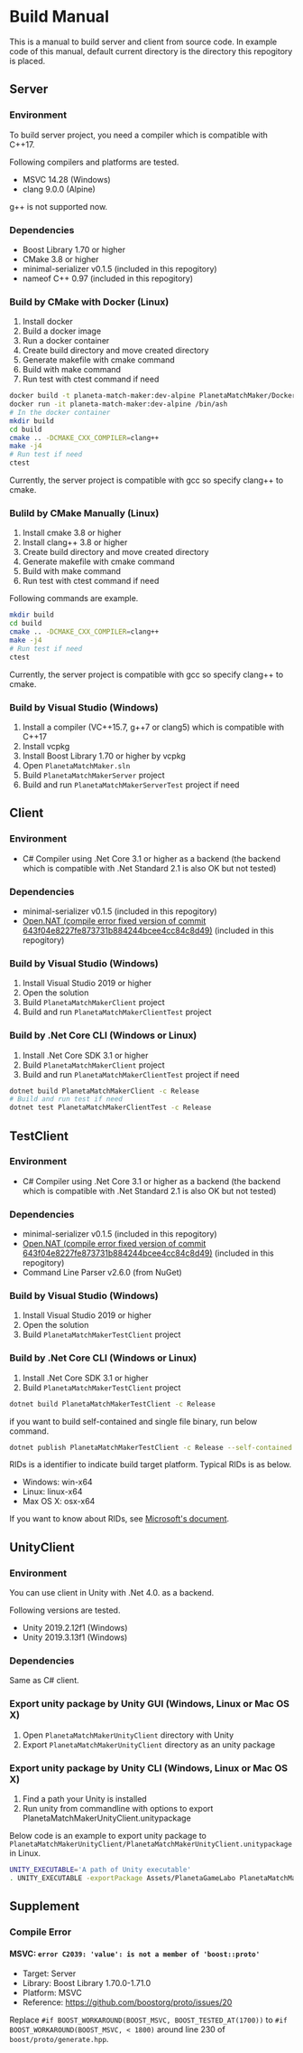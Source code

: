 # Build Manual

This is a manual to build server and client from source code.
In example code of this manual, default current directory is the directory this repogitory is placed.

## Server

### Environment

To build server project, you need a compiler which is compatible with C++17.

Following compilers and platforms are tested.

- MSVC 14.28 (Windows)
- clang 9.0.0 (Alpine)

g++ is not supported now.

### Dependencies

- Boost Library 1.70 or higher
- CMake 3.8 or higher
- minimal-serializer v0.1.5 (included in this repogitory)
- nameof C++ 0.97 (included in this repogitory)

### Build by CMake with Docker (Linux)

1. Install docker
1. Build a docker image
1. Run a docker container
1. Create build directory and move created directory
1. Generate makefile with cmake command
1. Build with make command
1. Run test with ctest command if need

```bash
docker build -t planeta-match-maker:dev-alpine PlanetaMatchMaker/Docker/dev-alpine
docker run -it planeta-match-maker:dev-alpine /bin/ash
# In the docker container
mkdir build
cd build
cmake .. -DCMAKE_CXX_COMPILER=clang++
make -j4
# Run test if need
ctest
```

Currently, the server project is compatible with gcc so specify clang++ to cmake.

### Bulild by CMake Manually (Linux)

1. Install cmake 3.8 or higher
1. Install clang++ 3.8 or higher
1. Create build directory and move created directory
1. Generate makefile with cmake command
1. Build with make command
1. Run test with ctest command if need

Following commands are example.

```bash
mkdir build
cd build
cmake .. -DCMAKE_CXX_COMPILER=clang++
make -j4
# Run test if need
ctest
```

Currently, the server project is compatible with gcc so specify clang++ to cmake.

### Build by Visual Studio (Windows)

1. Install a compiler (VC++15.7, g++7 or clang5) which is compatible with C++17
1. Install vcpkg
1. Install Boost Library 1.70 or higher by vcpkg
1. Open `PlanetaMatchMaker.sln`
1. Build `PlanetaMatchMakerServer` project
1. Build and run `PlanetaMatchMakerServerTest` project if need

## Client

### Environment

- C# Compiler using .Net Core 3.1 or higher as a backend (the backend which is compatible with .Net Standard 2.1 is also OK but not tested)

### Dependencies

- minimal-serializer v0.1.5 (included in this repogitory)
- [Open.NAT (compile error fixed version of commit 643f04e8227fe873731b884244bcee4cc84c8d49)](https://github.com/lontivero/Open.NAT) (included in this repogitory)

### Build by Visual Studio (Windows)

1. Install Visual Studio 2019 or higher
1. Open the solution
1. Build `PlanetaMatchMakerClient` project
1. Build and run `PlanetaMatchMakerClientTest` project

### Build by .Net Core CLI (Windows or Linux)

1. Install .Net Core SDK 3.1 or higher
1. Build `PlanetaMatchMakerClient` project
1. Build and run `PlanetaMatchMakerClientTest` project if need

```bash
dotnet build PlanetaMatchMakerClient -c Release
# Build and run test if need
dotnet test PlanetaMatchMakerClientTest -c Release
```

## TestClient

### Environment

- C# Compiler using .Net Core 3.1 or higher as a backend (the backend which is compatible with .Net Standard 2.1 is also OK but not tested)

### Dependencies

- minimal-serializer v0.1.5 (included in this repogitory)
- [Open.NAT (compile error fixed version of commit 643f04e8227fe873731b884244bcee4cc84c8d49)](https://github.com/lontivero/Open.NAT) (included in this repogitory)
- Command Line Parser v2.6.0 (from NuGet)

### Build by Visual Studio (Windows)

1. Install Visual Studio 2019 or higher
1. Open the solution
1. Build `PlanetaMatchMakerTestClient` project

### Build by .Net Core CLI (Windows or Linux)

1. Install .Net Core SDK 3.1 or higher
1. Build `PlanetaMatchMakerTestClient` project

```bash
dotnet build PlanetaMatchMakerTestClient -c Release
```

if you want to build self-contained and single file binary, run below command.

```bash
dotnet publish PlanetaMatchMakerTestClient -c Release --self-contained true -p:PublishSingleFile=true -p:PublishTrimmed=true -r ${RIDs}
```

RIDs is a identifier to indicate build target platform. Typical RIDs is as below.

- Windows: win-x64
- Linux: linux-x64
- Max OS X: osx-x64

If you want to know about RIDs, see [Microsoft's document](https://docs.microsoft.com/ja-jp/dotnet/core/rid-catalog).

## UnityClient

### Environment

You can use client in Unity with .Net 4.0. as a backend.

Following versions are tested.

- Unity 2019.2.12f1 (Windows)
- Unity 2019.3.13f1 (Windows)

### Dependencies

Same as C# client.

### Export unity package by Unity GUI (Windows, Linux or Mac OS X)

1. Open `PlanetaMatchMakerUnityClient` directory with Unity
1. Export `PlanetaMatchMakerUnityClient` directory as an unity package

### Export unity package by Unity CLI (Windows, Linux or Mac OS X)

1. Find a path your Unity is installed
1. Run unity from commandline with options to export PlanetaMatchMakerUnityClient.unitypackage

Below code is an example to export unity package to `PlanetaMatchMakerUnityClient/PlanetaMatchMakerUnityClient.unitypackage` in Linux.

```bash
UNITY_EXECUTABLE='A path of Unity executable'
. UNITY_EXECUTABLE -exportPackage Assets/PlanetaGameLabo PlanetaMatchMakerUnityClient.unitypackage -ProjectPath PlanetaMatchMakerUnityClient -batchmode -nographics -logfile unity_build.log -quit
```

## Supplement

### Compile Error

#### MSVC: `error C2039: 'value': is not a member of 'boost::proto'`

- Target: Server
- Library: Boost Library 1.70.0-1.71.0
- Platform: MSVC
- Reference: https://github.com/boostorg/proto/issues/20

Replace `#if BOOST_WORKAROUND(BOOST_MSVC, BOOST_TESTED_AT(1700))` to `#if BOOST_WORKAROUND(BOOST_MSVC, < 1800)` around line 230 of `boost/proto/generate.hpp`.
